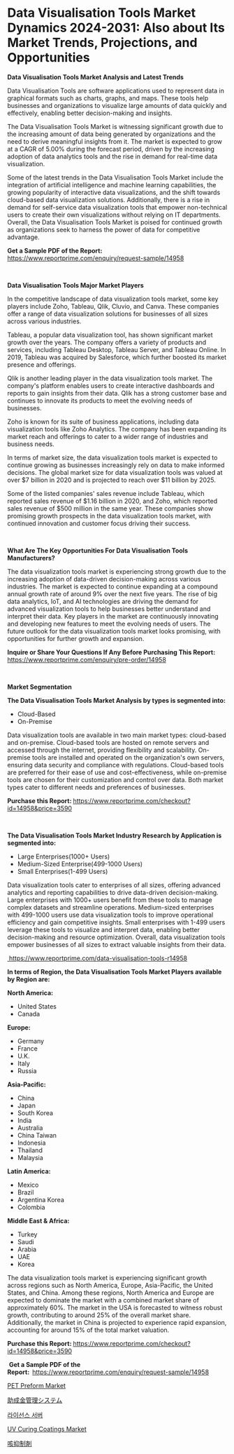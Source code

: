<p><h1>Data Visualisation Tools Market Dynamics 2024-2031: Also about Its Market Trends, Projections, and Opportunities</h1></p><p><strong>Data Visualisation Tools Market Analysis and Latest Trends</strong></p>
<p><p>Data Visualisation Tools are software applications used to represent data in graphical formats such as charts, graphs, and maps. These tools help businesses and organizations to visualize large amounts of data quickly and effectively, enabling better decision-making and insights.</p><p>The Data Visualisation Tools Market is witnessing significant growth due to the increasing amount of data being generated by organizations and the need to derive meaningful insights from it. The market is expected to grow at a CAGR of 5.00% during the forecast period, driven by the increasing adoption of data analytics tools and the rise in demand for real-time data visualization.</p><p>Some of the latest trends in the Data Visualisation Tools Market include the integration of artificial intelligence and machine learning capabilities, the growing popularity of interactive data visualizations, and the shift towards cloud-based data visualization solutions. Additionally, there is a rise in demand for self-service data visualization tools that empower non-technical users to create their own visualizations without relying on IT departments. Overall, the Data Visualisation Tools Market is poised for continued growth as organizations seek to harness the power of data for competitive advantage.</p></p>
<p><strong>Get a Sample PDF of the Report:&nbsp;</strong> <a href="https://www.reportprime.com/enquiry/request-sample/14958">https://www.reportprime.com/enquiry/request-sample/14958</a></p>
<p>&nbsp;</p>
<p><strong>Data Visualisation Tools Major Market Players</strong></p>
<p><p>In the competitive landscape of data visualization tools market, some key players include Zoho, Tableau, Qlik, Cluvio, and Canva. These companies offer a range of data visualization solutions for businesses of all sizes across various industries.</p><p>Tableau, a popular data visualization tool, has shown significant market growth over the years. The company offers a variety of products and services, including Tableau Desktop, Tableau Server, and Tableau Online. In 2019, Tableau was acquired by Salesforce, which further boosted its market presence and offerings.</p><p>Qlik is another leading player in the data visualization tools market. The company's platform enables users to create interactive dashboards and reports to gain insights from their data. Qlik has a strong customer base and continues to innovate its products to meet the evolving needs of businesses.</p><p>Zoho is known for its suite of business applications, including data visualization tools like Zoho Analytics. The company has been expanding its market reach and offerings to cater to a wider range of industries and business needs.</p><p>In terms of market size, the data visualization tools market is expected to continue growing as businesses increasingly rely on data to make informed decisions. The global market size for data visualization tools was valued at over $7 billion in 2020 and is projected to reach over $11 billion by 2025.</p><p>Some of the listed companies' sales revenue include Tableau, which reported sales revenue of $1.16 billion in 2020, and Zoho, which reported sales revenue of $500 million in the same year. These companies show promising growth prospects in the data visualization tools market, with continued innovation and customer focus driving their success.</p></p>
<p>&nbsp;</p>
<p><strong>What Are The Key Opportunities For Data Visualisation Tools Manufacturers?</strong></p>
<p><p>The data visualization tools market is experiencing strong growth due to the increasing adoption of data-driven decision-making across various industries. The market is expected to continue expanding at a compound annual growth rate of around 9% over the next five years. The rise of big data analytics, IoT, and AI technologies are driving the demand for advanced visualization tools to help businesses better understand and interpret their data. Key players in the market are continuously innovating and developing new features to meet the evolving needs of users. The future outlook for the data visualization tools market looks promising, with opportunities for further growth and expansion.</p></p>
<p><strong>Inquire or Share Your Questions If Any Before Purchasing This Report:</strong> <a href="https://www.reportprime.com/enquiry/pre-order/14958">https://www.reportprime.com/enquiry/pre-order/14958</a></p>
<p>&nbsp;</p>
<p><strong>Market Segmentation</strong></p>
<p><strong>The Data Visualisation Tools Market Analysis by types is segmented into:</strong></p>
<p><ul><li>Cloud-Based</li><li>On-Premise</li></ul></p>
<p><p>Data visualization tools are available in two main market types: cloud-based and on-premise. Cloud-based tools are hosted on remote servers and accessed through the internet, providing flexibility and scalability. On-premise tools are installed and operated on the organization's own servers, ensuring data security and compliance with regulations. Cloud-based tools are preferred for their ease of use and cost-effectiveness, while on-premise tools are chosen for their customization and control over data. Both market types cater to different needs and preferences of businesses.</p></p>
<p><strong>Purchase this Report:&nbsp;</strong><a href="https://www.reportprime.com/checkout?id=14958&price=3590">https://www.reportprime.com/checkout?id=14958&price=3590</a></p>
<p>&nbsp;</p>
<p><strong>The Data Visualisation Tools Market Industry Research by Application is segmented into:</strong></p>
<p><ul><li>Large Enterprises(1000+ Users)</li><li>Medium-Sized Enterprise(499-1000 Users)</li><li>Small Enterprises(1-499 Users)</li></ul></p>
<p><p>Data visualization tools cater to enterprises of all sizes, offering advanced analytics and reporting capabilities to drive data-driven decision-making. Large enterprises with 1000+ users benefit from these tools to manage complex datasets and streamline operations. Medium-sized enterprises with 499-1000 users use data visualization tools to improve operational efficiency and gain competitive insights. Small enterprises with 1-499 users leverage these tools to visualize and interpret data, enabling better decision-making and resource optimization. Overall, data visualization tools empower businesses of all sizes to extract valuable insights from their data.</p></p>
<p><a href="https://www.reportprime.com/data-visualisation-tools-r14958">&nbsp;https://www.reportprime.com/data-visualisation-tools-r14958</a></p>
<p><strong>In terms of Region, the Data Visualisation Tools Market Players available by Region are:</strong></p>
<p>
    <p> <strong> North America: </strong>
        <ul>
            <li>United States</li>
            <li>Canada</li>
        </ul>
        </p> 
    <p> <strong> Europe: </strong>
        <ul>
            <li>Germany</li>
            <li>France</li>
            <li>U.K.</li>
            <li>Italy</li>
            <li>Russia</li>
        </ul>
        </p> 
    <p> <strong> Asia-Pacific: </strong>
        <ul>
            <li>China</li>
            <li>Japan</li>
            <li>South Korea</li>
            <li>India</li>
            <li>Australia</li>
            <li>China Taiwan</li>
            <li>Indonesia</li>
            <li>Thailand</li>
            <li>Malaysia</li>
        </ul>
        </p> 
    <p> <strong> Latin America: </strong>
        <ul>
            <li>Mexico</li>
            <li>Brazil</li>
            <li>Argentina Korea</li>
            <li>Colombia</li>
        </ul>
        </p> 
    <p> <strong> Middle East & Africa: </strong>
        <ul>
            <li>Turkey</li>
            <li>Saudi</li>
            <li>Arabia</li>
            <li>UAE</li>
            <li>Korea</li>
        </ul>
    </p>
    </p>
<p><p>The data visualization tools market is experiencing significant growth across regions such as North America, Europe, Asia-Pacific, the United States, and China. Among these regions, North America and Europe are expected to dominate the market with a combined market share of approximately 60%. The market in the USA is forecasted to witness robust growth, contributing to around 25% of the overall market share. Additionally, the market in China is projected to experience rapid expansion, accounting for around 15% of the total market valuation.</p></p>
<p><strong>Purchase this Report: </strong><a href="https://www.reportprime.com/checkout?id=14958&price=3590">https://www.reportprime.com/checkout?id=14958&price=3590</a></p>
<p>&nbsp;<strong>Get a Sample PDF of the Report:&nbsp;&nbsp;</strong><a href="https://www.reportprime.com/enquiry/request-sample/14958">https://www.reportprime.com/enquiry/request-sample/14958</a></p>
<p><strong></strong></p>
<p><p><a href="https://www.linkedin.com/pulse/pet-preform-market-size-reflecting-forecast-till-2031-type-application-doofe?trackingId=RJoOmWMyo0i13xNA7XQStQ%3D%3D">PET Preform Market</a></p><p><a href="https://medium.com/@jackpeters644/%E3%82%B0%E3%83%A9%E3%83%B3%E3%83%88%E7%AE%A1%E7%90%86%E3%82%B7%E3%82%B9%E3%83%86%E3%83%A0%E5%B8%82%E5%A0%B4%E8%AA%BF%E6%9F%BB%E3%83%AC%E3%83%9D%E3%83%BC%E3%83%88-%E3%81%9D%E3%81%AE%E6%AD%B4%E5%8F%B2%E3%81%A82024%E5%B9%B4%E3%81%8B%E3%82%892031%E5%B9%B4%E3%81%BE%E3%81%A7%E3%81%AE%E4%BA%88%E6%B8%AC-602ac6b988bf">助成金管理システム</a></p><p><a href="https://medium.com/@tarynhermanii/%EB%A9%B4%ED%97%88-%EC%84%9C%EB%B2%84-%EC%8B%9C%EC%9E%A5-%EC%9C%A0%ED%98%95-%EC%9D%91%EC%9A%A9-%EB%B0%8F-%EC%A7%80%EB%A6%AC%EC%97%90-%EC%9D%98%ED%95%9C-%ED%8F%AC%EA%B4%84%EC%A0%81%EC%9D%B8-%ED%8F%89%EA%B0%80-430121e7ec8b">라이선스 서버</a></p><p><a href="https://www.linkedin.com/pulse/uv-curing-coatings-market-comprehensive-report-its-share-amp-c8bce?trackingId=liTSRapH2%2BzgJYPIKTYgfw%3D%3D">UV Curing Coatings Market</a></p><p><a href="https://medium.com/@elenorkiehn/%E3%81%9B%E3%81%8D%E6%AD%A2%E3%82%81%E5%B8%82%E5%A0%B4%E3%81%AF-%E5%B8%82%E5%A0%B4%E3%82%B7%E3%82%A7%E3%82%A2-%E5%B8%82%E5%A0%B4%E5%8B%95%E5%90%91-%E3%81%8A%E3%82%88%E3%81%B3%E5%B8%82%E5%A0%B4%E6%88%90%E9%95%B7%E3%81%AB%E9%96%A2%E3%81%99%E3%82%8B%E6%83%85%E5%A0%B1%E3%82%92%E6%8F%90%E4%BE%9B%E3%81%97%E3%81%A6%E3%81%84%E3%81%BE%E3%81%99-84a5b19ccf78">咳抑制剤</a></p></p>